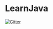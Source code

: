 # LearnJava

[![Gitter](https://badges.gitter.im/adzami-learnjava/Lobby.svg)](https://gitter.im/adzami-learnjava/Lobby?utm_source=badge&utm_medium=badge&utm_campaign=pr-badge&utm_content=badge)